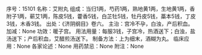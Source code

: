 序号：15101
名称：艾附丸
组成：当归1两，芍药1两，熟地黄1两，生地黄1两，香附子1两，蕲艾1两，陈皮5钱，藿香5钱，白芷牡5钱，牡丹皮5钱，藁本5钱，丁皮3钱，木香3钱。
出处：《济阴纲目》卷六。
主治：宫冷不孕，白浊，产后积血。
加减：None
功效：暖子宫。
用法用量：每服3钱，子宫冷，热酒送下；白浊，盐汤送下；产后积血，艾醋煎汤送下。
制备方法：上为细末，酒糊为丸。
临床应用：None
各家论述：None
用药禁忌：None
附注：None
